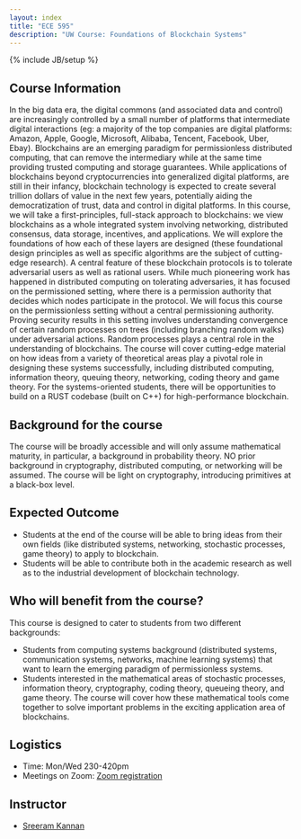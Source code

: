 ```yaml
---
layout: index
title: "ECE 595"
description: "UW Course: Foundations of Blockchain Systems"
---
```

{% include JB/setup %}

## Course Information

In the big data era, the digital commons (and associated data and control) are increasingly controlled by a small number of platforms that intermediate digital interactions (eg: a majority of the top companies are digital platforms: Amazon, Apple, Google, Microsoft, Alibaba, Tencent, Facebook, Uber, Ebay). Blockchains are an emerging paradigm for permissionless distributed computing, that can remove the intermediary while at the same time providing trusted computing and storage guarantees. While applications of blockchains beyond cryptocurrencies into generalized digital platforms, are still in their infancy, blockchain technology is expected to create several trillion dollars of value in the next few years, potentially aiding the democratization of trust, data and control in digital platforms. 
In this course, we will take a first-principles, full-stack approach to blockchains: we view  blockchains as a whole integrated system involving networking, distributed consensus, data storage, incentives, and applications. We will explore the foundations of how each of these layers are designed (these foundational design principles as well as specific algorithms are the subject of cutting-edge research).  A central feature of these blockchain protocols is to tolerate adversarial users as well as rational users. While much pioneering work has happened in distributed computing on tolerating adversaries, it has focused on the permissioned setting, where there is a permission authority that decides which nodes participate in the protocol. We will focus this course on the permissionless setting without a central permissioning authority. Proving security results in this setting involves understanding convergence of certain random processes on trees (including branching random walks) under adversarial actions. Random processes plays a central role in the understanding of blockchains. 
The course will cover cutting-edge material on how ideas from a variety of theoretical areas play a pivotal role in designing these systems successfully, including distributed computing, information theory, queuing theory, networking, coding theory and game theory. For the systems-oriented students, there will be opportunities to build on a RUST codebase (built on C++) for high-performance blockchain. 


## Background for the course
The course will be broadly accessible and will only assume mathematical maturity, in particular, a background in probability theory. NO prior background in cryptography, distributed computing, or networking will be assumed. The course will be light on cryptography, introducing primitives at a black-box level.


## Expected Outcome
- Students at the end of the course will be able to bring ideas from their own fields (like distributed systems, networking, stochastic processes, game theory)     to apply to blockchain.
- Students will be able to contribute both in the academic research as well as to the industrial development of blockchain technology. 


## Who will benefit from the course? 

 This course is designed to cater to students from two different backgrounds:
- Students from computing systems background (distributed systems, communication systems, networks, machine learning systems) that want to learn the emerging       paradigm of permissionless systems.
- Students interested in the mathematical areas of stochastic processes, information theory, cryptography, coding theory, queueing theory, and game theory. The     course will cover how these mathematical tools come together to solve important problems in the exciting application area of blockchains.


## Logistics
- Time: Mon/Wed 230-420pm
- Meetings on Zoom: <a href='https://washington.zoom.us/meeting/register/tJwuce-trT0jE9aNsZm6LELoq4Xru934mexi'>Zoom registration</a>

## Instructor
- <a href='https://infotheory.ece.uw.edu'> Sreeram Kannan </a>
